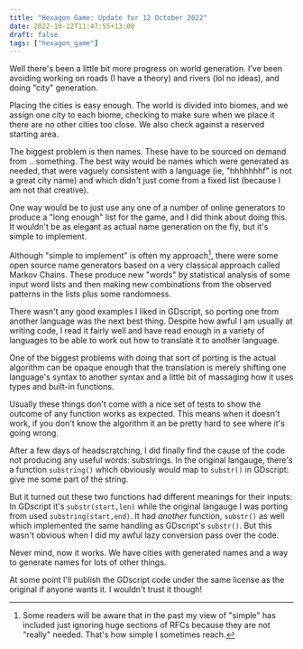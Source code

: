 ```yaml
---
title: "Hexagon Game: Update for 12 October 2022"
date: 2022-10-12T11:47:55+13:00
draft: false
tags: ["hexagon_game"]
---
```


Well there's been a little bit more progress on world generation. I've
been avoiding working on roads (I have a theory) and rivers (lol no
ideas), and doing "city" generation. 

Placing the cities is easy enough. The world is divided into biomes,
and we assign one city to each biome, checking to make sure when
we place it there are no other cities too close. We also check against
a reserved starting area.

The biggest problem is then names. These have to be sourced on demand
from .. something. The best way would be names which were generated
as needed, that were vaguely consistent with a language (ie, "hhhhhhhf"
is not a great city name) and which didn't just come from a fixed list
(because I am not that creative).

One way would be to just use any one of a number of online generators
to produce a "long enough" list for the game, and I did think about
doing this. It wouldn't be as elegant as actual name generation on
the fly, but it's simple to implement.

Although "simple to implement" is often my approach[^1], there were 
some open source name generators based on a very classical approach
called Markov Chains. These produce new "words" by statistical 
analysis of some input word lists and then making new combinations
from the observed patterns in the lists plus some randomness.

There wasn't any good examples I liked in GDscript, so porting one
from another language was the next best thing. Despite how awful
I am usually at writing code, I read it fairly well and have read
enough in a variety of languages to be able to work out how to
translate it to another language.

One of the biggest problems with doing that sort of porting is the
actual algorithm can be opaque enough that the translation is merely
shifting one language's syntax to another syntax and a little bit of
massaging how it uses types and built-in functions.

Usually these things don't come with a nice set of tests to show
the outcome of any function works as expected. This means when it 
doesn't work, if you don't know the algorithm it an be pretty hard
to see where it's going wrong.

After a few days of headscratching, I did finally find the cause of
the code not producing any useful words: substrings. In the original
langauge, there's a function `substring()` which obviously would
map to `substr()` in GDscript: give me some part of the string. 

But it turned out these two functions had different meanings for 
their inputs: In GDscript it's `substr(start,len)` while the original
langauge I was porting from used `substring(start,end)`. It had
*another* function, `substr()` as well which implemented the same
handling as GDscript's `substr()`. But this wasn't obvious when
I did my awful lazy conversion pass over the code.

Never mind, now it works. We have cities with generated names and
a way to generate names for lots of other things.

At some point I'll publish the GDscript code under the same license
as the original if anyone wants it. I wouldn't trust it though!

[^1]: Some readers will be aware that in the past my view of "simple"
has included just ignoring huge sections of RFCs because they are
not "really" needed. That's how simple I sometimes reach.